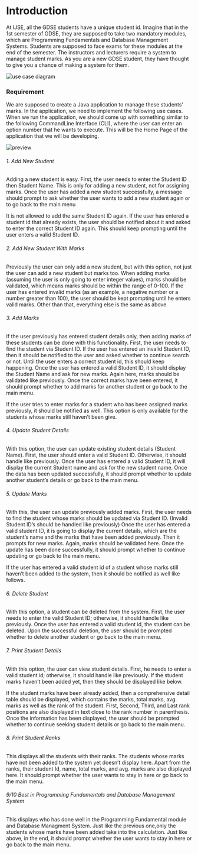 # Introduction

At IJSE, all the GDSE students have a unique student id. Imagine that in the 1st semester of GDSE, they
are supposed to take two mandatory modules, which are Programming Fundamentals and Database
Management Systems. Students are supposed to face exams for these modules at the end of the
semester.
The instructors and lecturers require a system to manage student marks. As you are a new GDSE
student, they have thought to give you a chance of making a system for them.


![use case diagram](https://user-images.githubusercontent.com/90316951/189821711-e68b6cef-cd57-48ca-a99b-4be97b20a7f6.png)

### Requirement
We are supposed to create a Java application to manage these students’ marks. In the application,
we need to implement the following use cases.
When we run the application, we should come up with something similar to the following CommandLine Interface (CLI), where the user can enter an option number that he wants to execute. This will be
the Home Page of the application that we will be developing.


![preview](https://user-images.githubusercontent.com/90316951/189821767-7c84c859-0b98-4d54-9837-b829283621bd.png)

###### 1. Add New Student
   Adding a new student is easy. First, the user needs to enter the Student ID then Student Name. This is
   only for adding a new student, not for assigning marks. Once the user has added a new student
   successfully, a message should prompt to ask whether the user wants to add a new student again or
   to go back to the main menu

  It is not allowed to add the same Student ID again. If the user has entered a student id that already
   exists, the user should be notified about it and asked to enter the correct Student ID again. This should
   keep prompting until the user enters a valid Student ID.

###### 2. Add New Student With Marks 
  Previously the user can only add a new student, but with this option, not just the user can add a new
   student but marks too. When adding marks (assuming the user is only going to enter integer values),
   marks should be validated, which means marks should be within the range of 0-100. If the user has
   entered invalid marks (as an example, a negative number or a number greater than 100), the user
   should be kept prompting until he enters valid marks. Other than that, everything else is the same as
   above

###### 3. Add Marks
   If the user previously has entered student details only, then adding marks of these students can be
   done with this functionality. First, the user needs to find the student via Student ID. If the user has
   entered an invalid Student ID, then it should be notified to the user and asked whether to continue
   search or not. Until the user enters a correct student id, this should keep happening. Once the user
   has entered a valid Student ID, it should display the Student Name and ask for new marks. Again here,
   marks should be validated like previously. Once the correct marks have been entered, it should prompt
   whether to add marks for another student or go back to the main menu.

   If the user tries to enter marks for a student who has been assigned marks previously, it should be
   notified as well. This option is only available for the students whose marks still haven’t been give.

###### 4. Update Student Details
   With this option, the user can update existing student details (Student Name). First, the user should
   enter a valid Student ID. Otherwise, it should handle like previously. Once the user has entered a valid
   Student ID, it will display the current Student name and ask for the new student name. Once the data
   has been updated successfully, it should prompt whether to update another student’s details or go
   back to the main menu.

###### 5. Update Marks 
   With this, the user can update previously added marks. First, the user needs to find the student whose
   marks should be updated via Student ID. (Invalid Student ID’s should be handled like previously) Once
   the user has entered a valid student ID, it is going to display the current details, which are the student’s
   name and the marks that have been added previously. Then it prompts for new marks. Again, marks
   should be validated here. Once the update has been done successfully, it should prompt whether to
   continue updating or go back to the main menu.

   If the user has entered a valid student id of a student whose marks still haven’t been added to the
   system, then it should be notified as well like follows.

###### 6. Delete Student
   With this option, a student can be deleted from the system. First, the user needs to enter the valid
   Student ID; otherwise, it should handle like previously. Once the user has entered a valid student id,
   the student can be deleted. Upon the successful deletion, the user should be prompted whether to
   delete another student or go back to the main menu.

###### 7. Print Student Details
   With this option, the user can view student details. First, he needs to enter a valid student id;
   otherwise, it should handle like previously. If the student marks haven’t been added yet, then they
   should be displayed like below.

   If the student marks have been already added, then a comprehensive detail table should be displayed,
   which contains the marks, total marks, avg. marks as well as the rank of the student. First, Second,
   Third, and Last rank positions are also displayed in text close to the rank number in parenthesis. Once
   the information has been displayed, the user should be prompted whether to continue seeking
   student details or go back to the main menu.

###### 8. Print Student Ranks
   This displays all the students with their ranks. The students whose marks have not been added to the
   system yet doesn’t display here. Apart from the ranks, their student Id, name, total marks, and avg.
   marks are also displayed here. It should prompt whether the user wants to stay in here or go back to
   the main menu.

###### 9/10 Best in Programming Fundamentals and Database Management System
   This displays who has done well in the Programming Fundamental module and Database Managment System.
   Just like the previous one,only the students whose marks have been added take into the calculation.
   Just like above, in the end, it should prompt whether the user wants to stay in here or go back to the main menu.

    








